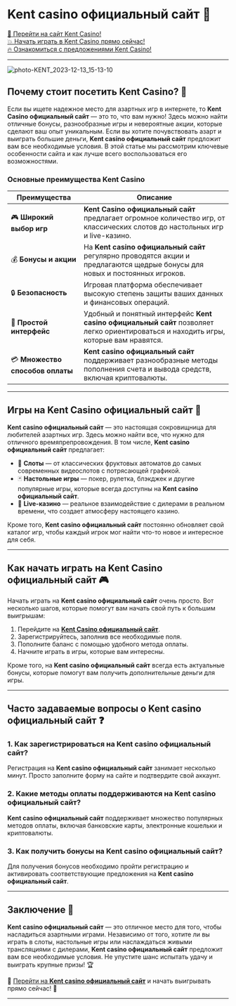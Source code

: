 # Kent casino официальный сайт 🎰

[🎉 Перейти на сайт Kent Casino!](https://brandplay.link/tj7BwCb4)  
[💥 Начать играть в Kent Casino прямо сейчас!](https://brandplay.link/tj7BwCb4)  
[🔥 Ознакомиться с предложениями Kent Casino!](https://brandplay.link/tj7BwCb4)  

---
![photo-KENT_2023-12-13_15-13-10](https://github.com/user-attachments/assets/a9d77863-1b8a-42ae-9110-cf395c424766)

## Почему стоит посетить Kent Casino? 🎲

Если вы ищете надежное место для азартных игр в интернете, то **Kent Casino официальный сайт** — это то, что вам нужно! Здесь можно найти отличные бонусы, разнообразные игры и невероятные акции, которые сделают ваш опыт уникальным. Если вы хотите почувствовать азарт и выиграть большие деньги, **Kent casino официальный сайт** предложит вам все необходимые условия. В этой статье мы рассмотрим ключевые особенности сайта и как лучше всего воспользоваться его возможностями.

### Основные преимущества Kent Casino

| Преимущества                    | Описание                                                                                                                                 |
|---------------------------------|------------------------------------------------------------------------------------------------------------------------------------------|
| 🎮 **Широкий выбор игр**        | **Kent Casino официальный сайт** предлагает огромное количество игр, от классических слотов до настольных игр и live-казино.               |
| 💰 **Бонусы и акции**           | На **Kent casino официальный сайт** регулярно проводятся акции и предлагаются щедрые бонусы для новых и постоянных игроков.             |
| 🔒 **Безопасность**             | Игровая платформа обеспечивает высокую степень защиты ваших данных и финансовых операций.                                              |
| 🚀 **Простой интерфейс**        | Удобный и понятный интерфейс **Kent casino официальный сайт** позволяет легко ориентироваться и находить игры, которые вам нравятся.     |
| 💳 **Множество способов оплаты**| **Kent casino официальный сайт** поддерживает разнообразные методы пополнения счета и вывода средств, включая криптовалюты.              |

---

## Игры на **Kent Casino официальный сайт** 🎰

**Kent casino официальный сайт** — это настоящая сокровищница для любителей азартных игр. Здесь можно найти все, что нужно для отличного времяпрепровождения. В том числе, **Kent casino официальный сайт** предлагает:

- 🎲 **Слоты** — от классических фруктовых автоматов до самых современных видеослотов с потрясающей графикой.
- 🃏 **Настольные игры** — покер, рулетка, блэкджек и другие популярные игры, которые всегда доступны на **Kent casino официальный сайт**.
- 🎥 **Live-казино** — реальное взаимодействие с дилерами в реальном времени, что создает атмосферу настоящего казино.

Кроме того, **Kent casino официальный сайт** постоянно обновляет свой каталог игр, чтобы каждый игрок мог найти что-то новое и интересное для себя.

---

## Как начать играть на **Kent Casino официальный сайт** 🎮

Начать играть на **Kent casino официальный сайт** очень просто. Вот несколько шагов, которые помогут вам начать свой путь к большим выигрышам:

1. Перейдите на [**Kent Casino официальный сайт**](https://brandplay.link/tj7BwCb4).
2. Зарегистрируйтесь, заполнив все необходимые поля.
3. Пополните баланс с помощью удобного метода оплаты.
4. Начните играть в игры, которые вам интересны.

Кроме того, на **Kent casino официальный сайт** всегда есть актуальные бонусы, которые помогут вам получить дополнительные деньги для игры.

---

## Часто задаваемые вопросы о **Kent casino официальный сайт** ❓

### 1. Как зарегистрироваться на **Kent casino официальный сайт**?
Регистрация на **Kent casino официальный сайт** занимает несколько минут. Просто заполните форму на сайте и подтвердите свой аккаунт.

### 2. Какие методы оплаты поддерживаются на **Kent casino официальный сайт**?
**Kent casino официальный сайт** поддерживает множество популярных методов оплаты, включая банковские карты, электронные кошельки и криптовалюты.

### 3. Как получить бонусы на **Kent casino официальный сайт**?
Для получения бонусов необходимо пройти регистрацию и активировать соответствующие предложения на **Kent casino официальный сайт**.

---

## Заключение 🎯

**Kent casino официальный сайт** — это отличное место для того, чтобы насладиться азартными играми. Независимо от того, хотите ли вы играть в слоты, настольные игры или наслаждаться живыми трансляциями с дилерами, **Kent casino официальный сайт** предложит вам все необходимые условия. Не упустите шанс испытать удачу и выиграть крупные призы! 🏆

🔗 [Перейти на **Kent casino официальный сайт**](https://brandplay.link/tj7BwCb4) и начать выигрывать прямо сейчас! 🌟

---

